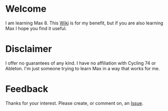 # Welcome
I am learning Max 8. This [Wiki](https://github.com/ryanlaws/learning-max-8/wiki) is for my benefit, but if you are also learning Max I hope you find it useful.

# Disclaimer
I offer no guarantees of any kind. I have no affiliation with Cycling 74 or Ableton. I'm just someone trying to learn Max in a way that works for me. 

# Feedback
Thanks for your interest. Please create, or comment on, an [Issue](https://github.com/ryanlaws/learning-max-8/issues).
